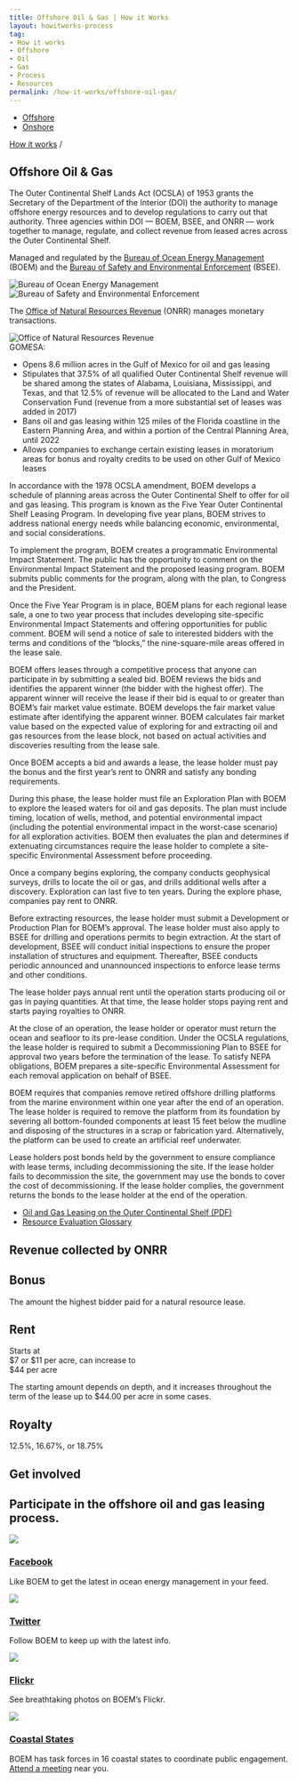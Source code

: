 ```yaml
---
title: Offshore Oil & Gas | How it Works
layout: howitworks-process
tag:
- How it works
- Offshore
- Oil
- Gas
- Process
- Resources
permalink: /how-it-works/offshore-oil-gas/
---
```


<section class="revenues_subpage-nav container">
  <div class="revenues_subpage-tabs">
    <ul>
        <li class="revenues_subpage-tab active">
          <a href="/how-it-works/offshore-oil-gas/">Offshore</a>
        </li>
        </a>
        <li class="revenues_subpage-tab">
          <a href="/how-it-works/onshore-oil-gas/">Onshore</a>
        </li>
    </ul>
  </div>
</section>
<section class="slab-beta revenues_subpage-intro_wrapper">
  <div class="container-page-wrapper revenues_subpage-intro">
    <div class="container revenues_subpage-intro_layout">
      <div>
        <a class="revenues_subpage-breadcrumb" href="/how-it-works/">How it works</a>
        /
      </div>
      <h1>Offshore Oil &amp; Gas</h1>
      <p class="revenues_subpage-intro_text">The Outer Continental Shelf Lands Act (OCSLA) of 1953 grants the Secretary of the Department of the Interior (DOI) the authority to manage offshore energy resources and to develop regulations to carry out that authority. Three agencies within DOI — BOEM, BSEE, and ONRR — work together to manage, regulate, and collect revenue from leased acres across the <glossary-term>Outer Continental Shelf</glossary-term>.</p>
    </div>
    <div class="revenues_subpage-office_container revenues_subpage-office_container_layout">
      <div class="revenues_subpage-office container">
        <div class="revenues_subpage-office_text">
          <p>Managed and regulated by the <span><a href="http://www.boem.gov/">Bureau of Ocean Energy Management</a> (BOEM)</span> and the
          <span><a href="http://www.bsee.gov/">Bureau of Safety and Environmental Enforcement</a> (BSEE)</span>.</p>
        </div>
        <div class="revenues_subpage-office_logos">
          <img class="revenues_subpage-office_logo" src="/public/img/logos/BOEM-mark.png" alt="Bureau of Ocean Energy Management">
          <img class="revenues_subpage-office_logo" src="/public/img/logos/BSEE-mark.png" alt="Bureau of Safety and Environmental Enforcement">
        </div>
      </div>
      <div class="revenues_subpage-office container">
        <div class="revenues_subpage-office_text">
          <p>The <span><a href="http://www.onrr.gov/">Office of Natural Resources Revenue</a> (ONRR)</span> manages monetary transactions.</p>
        </div>
        <div class="revenues_subpage-office_logos">
          <img class="revenues_subpage-office_logo" src="/public/img/logos/ONRR-mark.svg" alt="Office of Natural Resources Revenue">
        </div>
      </div>
    </div>
  </div>
  <div class="revenues_subpage-steps offshore-oil">
    <section class="container-outer">
      <did-you-know color='blue' intro='The Gulf of Mexico Energy Security Act of 2006 (GOMESA) changed the leasing program for extracting oil and gas on the Outer Continental Shelf.'>
        <span>GOMESA:</span><ul class="revenues_subpage-dyk_text list-bullet">
          <li>Opens 8.6 million acres in the Gulf of Mexico for oil and gas leasing</li>
          <li>Stipulates that 37.5% of all qualified Outer Continental Shelf revenue will be shared among the states of Alabama, Louisiana, Mississippi, and Texas, and that 12.5% of revenue will be allocated to the Land and Water Conservation Fund (revenue from a more substantial set of leases was added in 2017)</li>
          <li>Bans oil and gas leasing within 125 miles of the Florida coastline in the Eastern Planning Area, and within a portion of the Central Planning Area, until 2022</li>
          <li>Allows companies to exchange certain existing leases in moratorium areas for bonus and royalty credits to be used on other Gulf of Mexico leases</li>
        </ul></did-you-know>
      <div class="container">
        <process-group>
          <process-step stepId="1" stepName="Plan" expanded="true">
            <p>In accordance with the 1978 OCSLA amendment, BOEM develops a schedule of planning areas across the Outer Continental Shelf to offer for oil and gas leasing. This program is known as the Five Year Outer Continental Shelf Leasing Program. In developing five year plans, BOEM strives to address national energy needs while balancing economic, environmental, and social considerations.</p>
            <p>To implement the program, BOEM creates a programmatic <glossary-term termKey="Environmental Impact Statement (EIS)">Environmental Impact Statement</glossary-term>. The public has the opportunity to comment on the Environmental Impact Statement and the proposed leasing program. BOEM submits public comments for the program, along with the plan, to Congress and the President.</p>   
          </process-step>
          <process-step stepId="2" stepName="Lease">
            <p>Once the Five Year Program is in place, BOEM plans for each regional lease sale, a one to two year process that includes developing site-specific Environmental Impact Statements and offering opportunities for public comment. BOEM will send a notice of sale to interested bidders with the terms and conditions of the “blocks,” the nine-square-mile areas offered in the lease sale.</p>
            <p>BOEM offers leases through a competitive process that anyone can participate in by submitting a sealed bid. BOEM reviews the bids and identifies the apparent winner (the bidder with the highest offer). The apparent winner will receive the lease if their bid is equal to or greater than BOEM’s fair market value estimate. BOEM develops the fair market value estimate after identifying the apparent winner. BOEM calculates fair market value based on the expected value of exploring for and extracting oil and gas resources from the lease block, not based on actual activities and discoveries resulting from the lease sale.</p>
            <p>Once BOEM accepts a bid and awards a lease, the lease holder must pay the <glossary-term>bonus</glossary-term> and the first year’s rent to ONRR and satisfy any bonding requirements.</p>
          </process-step>
          <process-step stepId="3" stepName="Explore">
            <p>During this phase, the lease holder must file an Exploration Plan with BOEM to explore the leased waters for oil and gas deposits. The plan must include timing, location of wells, method, and potential environmental impact (including the potential environmental impact in the worst-case scenario) for all exploration activities. BOEM then evaluates the plan and determines if extenuating circumstances require the lease holder to complete a site-specific Environmental Assessment before proceeding.</p>
            <p>Once a company begins exploring, the company conducts geophysical surveys, drills to locate the oil or gas, and drills additional wells after a discovery. Exploration can last five to ten years. During the explore phase, companies pay <glossary-term>rent</glossary-term> to ONRR.</p>
          </process-step>
          <process-step stepId="4" stepName="Develop">
            <p>Before extracting resources, the lease holder must submit a Development or Production Plan for BOEM’s approval. The lease holder must also apply to BSEE for drilling and operations permits to begin extraction. At the start of development, BSEE will conduct initial inspections to ensure the proper installation of structures and equipment. Thereafter, BSEE conducts periodic announced and unannounced inspections to enforce lease terms and other conditions.</p>
            <p>The lease holder pays annual rent until the operation starts producing oil or gas in paying quantities. At that time, the lease holder stops paying rent and starts paying <glossary-term termKey="royalty">royalties</glossary-term> to ONRR.</p>
          </process-step>
          <process-step stepId="5" stepName="Decommission and reclaim">
            <p>At the close of an operation, the lease holder or operator must return the ocean and seafloor to its pre-lease condition. Under the OCSLA regulations, the lease holder is required to submit a Decommissioning Plan to BSEE for approval two years before the termination of the lease. To satisfy NEPA obligations, BOEM prepares a site-specific Environmental Assessment for each removal application on behalf of BSEE.</p>
            <p>BOEM requires that companies remove retired offshore drilling platforms from the marine environment within one year after the end of an operation. The lease holder is required to remove the platform from its foundation by severing all bottom-founded components at least 15 feet below the mudline and disposing of the structures in a scrap or fabrication yard. Alternatively, the platform can be used to create an artificial reef underwater.</p>
            <p>Lease holders post bonds held by the government to ensure compliance with lease terms, including decommissioning the site. If the lease holder fails to decommission the site, the government may use the bonds to cover the cost of decommissioning. If the lease holder complies, the government returns the bonds to the lease holder at the end of the operation.</p>
          </process-step>
          <process-step stepName="Learn more">
            <ul class="list-bullet">
              <li><a href="http://www.boem.gov/uploadedFiles/BOEM/Oil_and_Gas_Energy_Program/Leasing/5BOEMRE_Leasing101.pdf">Oil and Gas Leasing on the Outer Continental Shelf (PDF)</a></li>
              <li><a href="http://www.boem.gov/Resource-Evaluation-Glossary/">Resource Evaluation Glossary</a></li>
            </ul>  
          </process-step>
        </process-group>
      </div>
    </section>
  </div>
</section>
<div class="slab-beta revenues_page-forms">
  <section class="container-outer">
    <h1>Revenue collected by ONRR</h1>
    <div class="revenues_page-forms_options">
      <div>
        <h2>Bonus</h2>
        <p>The amount the highest bidder paid for a natural resource lease.</p>
      </div>
      <div>
        <h2>Rent</h2>
        <p class="revenues_page-forms_numbers_first">Starts at
          <br><span>$7</span> or <span>$11</span> per acre, can increase to
          <br><span>$44</span> per acre</p>
        <p>The starting amount depends on depth, and it increases throughout the term of the lease up to <span>$44.00</span> per acre in some cases.</p>
      </div>
      <div>
        <h2>Royalty</h2>
        <p class="revenues_page-forms_numbers"><span>12.5%, 16.67%,</span> or <span>18.75%</span></p>
      </div>
      <div>
      </div>
    </div>
  </section>
</div>
<div class="slab-alpha revenues_subpage-involved">
  <section class="container-outer">
    <div class="container-left-4">
      <h1>Get involved</h1>
      <h2 class="h4">Participate in the offshore oil and gas leasing process.</h2>
    </div>
    <div class="container-right-8">
      <div class="revenues_subpage-involved_participate">
      <div>
        <div class="revenues_subpage-involved_option">
          <a class="link-no_under" href="https://www.facebook.com/BureauOfOceanEnergyManagement">
          <img src="/public/img/icons/facebook.svg" class="u-padding-right icon-medium"/>
            <h3>Facebook</h3>
          </a>
          <p>Like BOEM to get the latest in ocean energy management in your feed.</p>
        </div>
        <div class="revenues_subpage-involved_option">
          <a class="link-no_under" href="https://twitter.com/boem_doi">
            <img src="/public/img/icons/twitter.svg" class="u-padding-right icon-medium"/>
            <h3>Twitter</h3>
          </a>
          <p>Follow BOEM to keep up with the latest info.</p>
        </div>
        <div class="revenues_subpage-involved_option">
          <a class="link-no_under" href="https://www.flickr.com/photos/boemgov/sets/">
              <img src="/public/img/icons/flickr.svg" class="u-padding-right icon-medium"/>
            <h3>Flickr</h3>
          </a>
          <p>See breathtaking photos on BOEM’s Flickr.</p>
        </div>
        <div class="revenues_subpage-involved_option">
          <a class="link-no_under" href="https://www.boem.gov/National-Program-Participate/">
            <img src="/public/img/icons/info.svg" class="u-padding-right icon-medium"/>
            <h3>Coastal States</h3>
          </a>
          <p>BOEM has task forces in 16 coastal states to coordinate public engagement. <a class="link-active" href="https://www.boem.gov/National-Program-Participate/">Attend a meeting</a> near you.</p>
        </div>
      </div>
    </div>
  </section>
</div>
